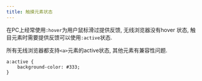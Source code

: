 ```yaml
---
title: 触摸元素状态
---
```


在PC上经常使用`:hover`为用户鼠标滑过提供反馈, 无线浏览器没有hover
状态, 触目元素时需要提供反馈可以使用`:active`状态.

所有无线浏览器都支持`<a>`元素的active状态, 其他元素有兼容性问题.

```
a:active {
    background-color: #333;
}
```
